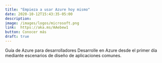 ```yaml
---
title: "Empieza a usar Azure hoy mismo"
date: 2020-10-12T15:43:35-05:00
description: 
image: /images/logos/microsoft.png
link:  https://aka.ms/AAebew1
button: Conocer más
draft: true
---
```


Guía de Azure para desarrolladores
Desarrolle en Azure desde el primer día mediante escenarios de diseño de aplicaciones comunes.
